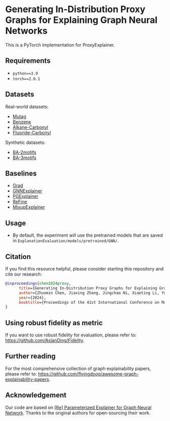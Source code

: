 # Generating In-Distribution Proxy Graphs for Explaining Graph Neural Networks
This is a PyTorch implementation for ProxyExplainer. 


## Requirements

- `python==3.9`
- `torch==2.0.1`

## Datasets
Real-world datasets:
- [Mutag](https://arxiv.org/pdf/2011.04573.pdf)
- [Benzene](https://www.nature.com/articles/s41597-023-01974-x)
- [Alkane-Carbonyl](https://www.nature.com/articles/s41597-023-01974-x)
- [Fluoride-Carbonyl](https://www.nature.com/articles/s41597-023-01974-x)

Synthetic datasets:
- [BA-2motifs](https://arxiv.org/pdf/2011.04573.pdf)
- [BA-3motifs](https://arxiv.org/abs/2310.19321)

## Baselines
- [Grad](https://arxiv.org/pdf/1903.03894)
- [GNNExplainer](https://arxiv.org/pdf/1903.03894)
- [PGExplainer](https://arxiv.org/pdf/2011.04573)
- [ReFine](https://papers.nips.cc/paper_files/paper/2021/file/99bcfcd754a98ce89cb86f73acc04645-Paper.pdf)
- [MixupExplainer](https://arxiv.org/pdf/2307.07832)

## Usage
- By default, the experiment will use the pretrained models that are saved in `ExplanationEvaluation/models/pretrained/GNN/`.

## Citation  
If you find this resource helpful, please consider starting this repository and cite our research:

```bibtex
@inproceedings{chen2024proxy,
      title={Generating In-Distribution Proxy Graphs for Explaining Graph Neural Networks}, 
      author={Zhuomin Chen, Jiaxing Zhang, Jingchao Ni, Xiaoting Li, Yuchen Bian, Md Mezbahul Isam, Ananda Mondal, Hua Wei, Dongsheng Luo},
      year={2024},
      booktitle={Proceedings of the 41st International Conference on Machine Learning}
}
```

## Using robust fidelity as metric

If you want to use robust fidelity for evaluation, please refer to: 
https://github.com/AslanDing/Fidelity.

## Further reading

For the most comprehensive collection of graph explainability papers, please refer to:
https://github.com/flyingdoog/awesome-graph-explainability-papers.

## Acknowledgement

Our code are based on [[Re] Parameterized Explainer for Graph Neural Network](https://github.com/LarsHoldijk/RE-ParameterizedExplainerForGraphNeuralNetworks). Thanks to the original authors for open-sourcing their work.
